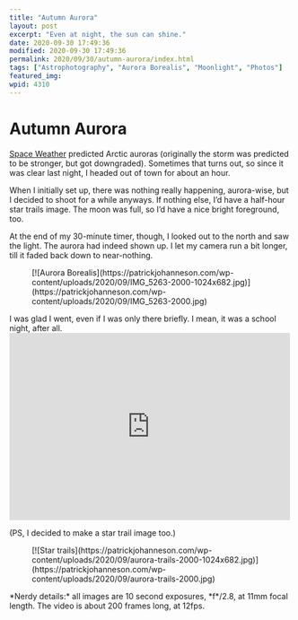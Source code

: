 ```yaml
---
title: "Autumn Aurora"
layout: post
excerpt: "Even at night, the sun can shine."
date: 2020-09-30 17:49:36
modified: 2020-09-30 17:49:36
permalink: 2020/09/30/autumn-aurora/index.html
tags: ["Astrophotography", "Aurora Borealis", "Moonlight", "Photos"]
featured_img: 
wpid: 4310
---
```


# Autumn Aurora

[Space Weather](https://spaceweather.com/) predicted Arctic auroras (originally the storm was predicted to be stronger, but got downgraded). Sometimes that turns out, so since it was clear last night, I headed out of town for about an hour.

When I initially set up, there was nothing really happening, aurora-wise, but I decided to shoot for a while anyways. If nothing else, I’d have a half-hour star trails image. The moon was full, so I’d have a nice bright foreground, too.

At the end of my 30-minute timer, though, I looked out to the north and saw the light. The aurora had indeed shown up. I let my camera run a bit longer, till it faded back down to near-nothing.

<figure class="wp-block-image size-large">[![Aurora Borealis](https://patrickjohanneson.com/wp-content/uploads/2020/09/IMG_5263-2000-1024x682.jpg)](https://patrickjohanneson.com/wp-content/uploads/2020/09/IMG_5263-2000.jpg)</figure>I was glad I went, even if I was only there briefly. I mean, it was a school night, after all.

<iframe allow="autoplay; fullscreen; picture-in-picture" allowfullscreen="" frameborder="0" height="334" loading="lazy" src="https://player.vimeo.com/video/463529470?h=e98a20b507&dnt=1&app_id=122963" title="Aurora Borealis" width="500"></iframe>

(PS, I decided to make a star trail image too.)

<figure class="wp-block-image size-large">[![Star trails](https://patrickjohanneson.com/wp-content/uploads/2020/09/aurora-trails-2000-1024x682.jpg)](https://patrickjohanneson.com/wp-content/uploads/2020/09/aurora-trails-2000.jpg)</figure>*Nerdy details:* all images are 10 second exposures, *f*/2.8, at 11mm focal length. The video is about 200 frames long, at 12fps.